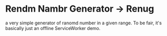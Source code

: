 # Rendm Nambr Generator -> Renug

a very simple generator of ranomd number in a given range. To be fair, it's basically just an offline ServiceWorker demo.